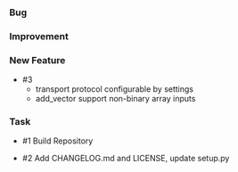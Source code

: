 ### Bug

### Improvement

### New Feature

- \#3
    - transport protocol configurable by settings
    - add_vector support non-binary array inputs

### Task

- \#1 Build Repository

- \#2 Add CHANGELOG.md and LICENSE, update setup.py

